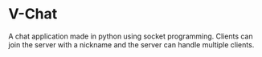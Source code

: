 # V-Chat

A chat application made in python using socket programming. Clients can join the server with a nickname and the server can handle multiple clients.
